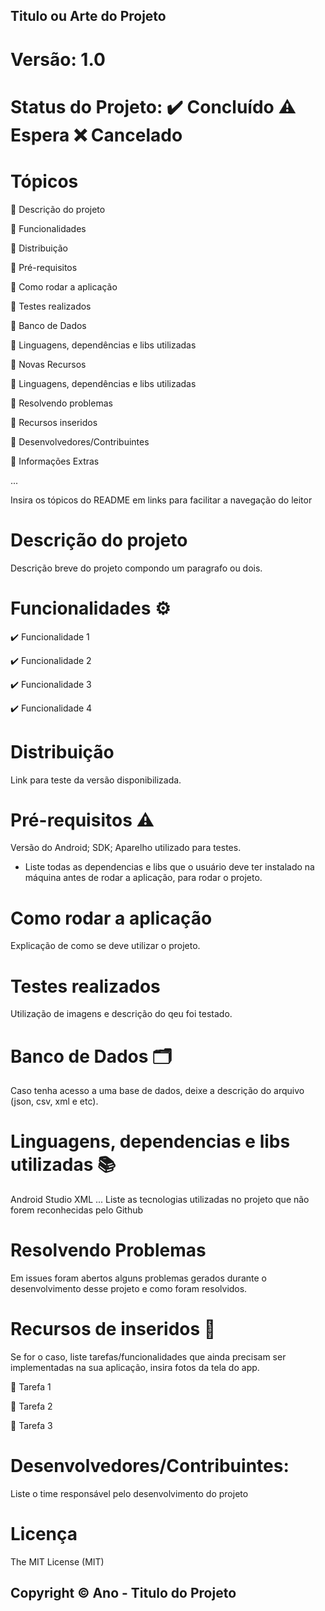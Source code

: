 ## Titulo ou Arte do Projeto
# Versão: 1.0 
# Status do Projeto: ✔️ Concluído ⚠️ Espera ❌ Cancelado

# Tópicos
🔹 Descrição do projeto

🔹 Funcionalidades

🔹 Distribuição

🔹 Pré-requisitos

🔹 Como rodar a aplicação

🔹 Testes realizados

🔹 Banco de Dados

🔹 Linguagens, dependências e libs utilizadas

🔹 Novas Recursos

🔹 Linguagens, dependências e libs utilizadas

🔹 Resolvendo problemas

🔹 Recursos inseridos 

🔹 Desenvolvedores/Contribuintes

🔹 Informações Extras


...

Insira os tópicos do README em links para facilitar a navegação do leitor

# Descrição do projeto
Descrição breve do projeto compondo um paragrafo ou dois.

# Funcionalidades ⚙️
✔️ Funcionalidade 1

✔️ Funcionalidade 2

✔️ Funcionalidade 3

✔️ Funcionalidade 4

# Distribuição
Link para teste da versão disponibilizada.

# Pré-requisitos ⚠️    
Versão do Android; 
SDK; 
Aparelho utilizado para testes.
- Liste todas as dependencias e libs que o usuário deve ter instalado na máquina antes de rodar a aplicação, para rodar o projeto.

# Como rodar a aplicação 
Explicação de como se deve utilizar o projeto.

# Testes realizados
Utilização de imagens e descrição do qeu foi testado.

# Banco de Dados 🗂️
Caso tenha acesso a uma base de dados, deixe a descrição do arquivo (json, csv, xml e etc).

# Linguagens, dependencias e libs utilizadas 📚
Android Studio 
XML
...
Liste as tecnologias utilizadas no projeto que não forem reconhecidas pelo Github

# Resolvendo Problemas 
Em issues foram abertos alguns problemas gerados durante o desenvolvimento desse projeto e como foram resolvidos.

# Recursos de inseridos 🧰
Se for o caso, liste tarefas/funcionalidades que ainda precisam ser implementadas na sua aplicação, insira fotos da tela do app.

📝 Tarefa 1

📝 Tarefa 2

📝 Tarefa 3

# Desenvolvedores/Contribuintes:
Liste o time responsável pelo desenvolvimento do projeto

# Licença
The MIT License (MIT)

## Copyright ©️ Ano - Titulo do Projeto
